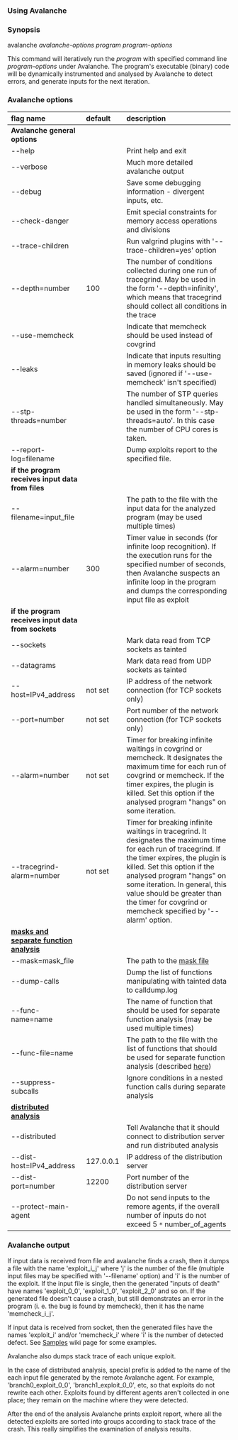 ### Using Avalanche ###

### Synopsis ###
avalanche _avalanche-options_ _program_ _program-options_

This command will iteratively run the _program_ with specified command line _program-options_ under Avalanche. The program's executable (binary) code will be dynamically instrumented and analysed by Avalanche to detect errors, and generate inputs for the next iteration.

### Avalanche options ###

| **flag name** | **default** | **description** |
|:--------------|:------------|:----------------|
| **Avalanche general options** |             |                 |
|--help         |             |Print help and exit|
|--verbose      |             |Much more detailed avalanche output|
|--debug        |             |Save some debugging information - divergent inputs, etc.|
|--check-danger |             |Emit special constraints for memory access operations and divisions|
|--trace-children|             |Run valgrind plugins with '--trace-children=yes' option|
| --depth=number |100          |The number of conditions collected during one run of tracegrind. May be used in the form '--depth=infinity', which means that tracegrind should collect all conditions in the trace|
|--use-memcheck |             |Indicate that memcheck should be used instead of covgrind|
|--leaks        |             |Indicate that inputs resulting in memory leaks should be saved (ignored if '--use-memcheck' isn't specified)|
| --stp-threads=number |             |The number of STP queries handled simultaneously. May be used in the form '--stp-threads=auto'. In this case the number of CPU cores is taken.|
| --report-log=filename |             |Dump exploits report to the specified file.|
| **if the program receives input data from files** |             |                 |
| --filename=input\_file |             |The path to the file with the input data for the analyzed program (may be used multiple times)|
| --alarm=number |300          |Timer value in seconds (for infinite loop recognition). If the execution runs for the specified number of seconds, then Avalanche suspects an infinite loop in the program and dumps the corresponding input file as exploit|
| **if the program receives input data from sockets** |             |                 |
|--sockets      |             |Mark data read from TCP sockets as tainted|
|--datagrams    |             |Mark data read from UDP sockets as tainted|
| --host=IPv4\_address |not set      |IP address of the network connection (for TCP sockets only)|
| --port=number |not set      |Port number of the network connection (for TCP sockets only)|
| --alarm=number |not set      |Timer for breaking infinite waitings in covgrind or memcheck. It designates the maximum time for each run of covgrind or memcheck. If the timer expires, the plugin is killed. Set this option if the analysed program "hangs" on some iteration.|
| --tracegrind-alarm=number |not set      |Timer for breaking infinite waitings in tracegrind. It designates the maximum time for each run of tracegrind. If the timer expires, the plugin is killed. Set this option if the analysed program "hangs" on some iteration. In general, this value should be greater than the timer for covgrind or memcheck specified by '--alarm' option.|
| **[masks and separate function analysis](http://code.google.com/p/avalanche/wiki/Input_masks_and_function_filtering)** |             |                 |
| --mask=mask\_file |             |The path to the [mask file](http://code.google.com/p/avalanche/wiki/Mask_syntax)|
| --dump-calls  |             |Dump the list of functions manipulating with tainted data to calldump.log|
| --func-name=name |             |The name of function that should be used for separate function analysis (may be used multiple times)|
| --func-file=name |             |The path to the file with the list of functions that should be used for separate function analysis (described [here](Specifying_functions_for_separate_analysis.md))|
| --suppress-subcalls |             |Ignore conditions in a nested function calls during separate analysis|
| **[distributed analysis](http://code.google.com/p/avalanche/wiki/Distributed_avalanche)** |             |                 |
| --distributed |             |Tell Avalanche that it should connect to distribution server and run distributed analysis|
| --dist-host=IPv4\_address | 127.0.0.1   |IP address of the distribution server|
| --dist-port=number | 12200       |Port number of the distribution server|
| --protect-main-agent |             |Do not send inputs to the remore agents, if the overall number of inputs do not exceed 5 `*` number\_of\_agents|

### Avalanche output ###

If input data is received from file and avalanche finds a crash, then it dumps a file with the name 'exploit\_i\_j' where 'j' is the number of the file (multiple input files may be specified with '--filename' option) and 'i' is the number of the exploit. If the input file is single, then the generated "inputs of death" have names 'exploit\_0\_0', 'exploit\_1\_0', 'exploit\_2\_0' and so on. If the generated file doesn't cause a crash, but still demonstrates an error in the program (i. e. the bug is found by memcheck), then it has the name 'memcheck\_i\_j'.

If input data is received from socket, then the generated files have the names 'exploit\_i' and/or 'memcheck\_i' where 'i' is the number of detected defect. See [Samples](Samples.md) wiki page for some examples.

Avalanche also dumps stack trace of each unique exploit.

In the case of distributed analysis, special prefix is added to the name of the each input file generated by the remote Avalanche agent. For example, 'branch0\_exploit\_0\_0', 'branch1\_exploit\_0\_0', etc, so that exploits do not rewrite each other. Exploits found by different agents aren't collected in one place; they remain on the machine where they were detected.

After the end of the analysis Avalanche prints exploit report, where all the detected exploits are sorted into groups according to stack trace of the crash. This really simplifies the examination of analysis results.